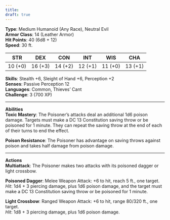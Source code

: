 ```yaml
---
title: 
draft: true
---
```


**Type**: Medium Humanoid (Any Race), Neutral Evil  
**Armor Class**: 14 (Leather Armor)  
**Hit Points**: 40 (6d8 + 12)  
**Speed**: 30 ft.

|STR|DEX|CON|INT|WIS|CHA|
|---|---|---|---|---|---|
|10 (+0)|16 (+3)|14 (+2)|12 (+1)|11 (+0)|13 (+1)|

**Skills**: Stealth +6, Sleight of Hand +6, Perception +2  
**Senses**: Passive Perception 12  
**Languages**: Common, Thieves’ Cant  
**Challenge**: 3 (700 XP)

---

**Abilities**  
**Toxic Mastery**: The Poisoner’s attacks deal an additional 1d6 poison damage. Targets must make a DC 13 Constitution saving throw or be poisoned for 1 minute. They can repeat the saving throw at the end of each of their turns to end the effect.

**Poison Resistance**: The Poisoner has advantage on saving throws against poison and takes half damage from poison damage.

---

**Actions**  
**Multiattack**: The Poisoner makes two attacks with its poisoned dagger or light crossbow.

**Poisoned Dagger**: Melee Weapon Attack: +6 to hit, reach 5 ft., one target.  
_Hit_: 1d4 + 3 piercing damage, plus 1d6 poison damage, and the target must make a DC 13 Constitution saving throw or be poisoned for 1 minute.

**Light Crossbow**: Ranged Weapon Attack: +6 to hit, range 80/320 ft., one target.  
_Hit_: 1d8 + 3 piercing damage, plus 1d6 poison damage.